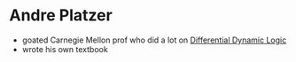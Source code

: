 Andre Platzer
=============
- goated Carnegie Mellon prof who did a lot on [Differential Dynamic Logic](../pages/DifferentialDynamicLogic.md)
- wrote his own textbook
